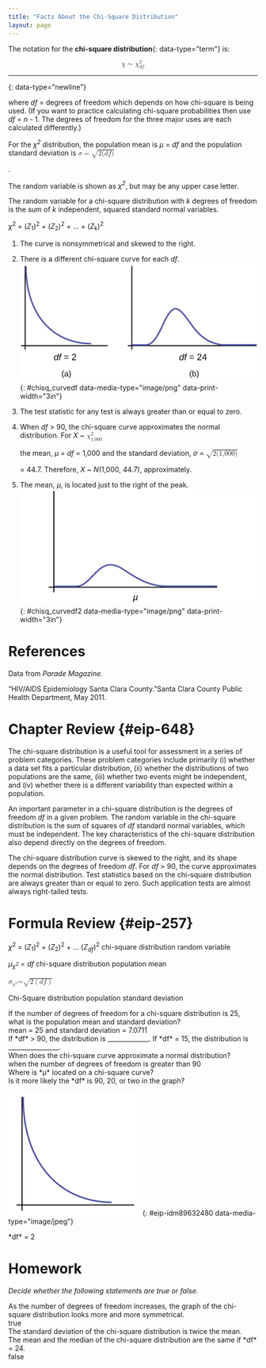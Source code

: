 ```yaml
---
title: "Facts About the Chi-Square Distribution"
layout: page
---
```



The notation for the **chi-square distribution**{: data-type="term"} is:

<div data-type="equation" id="eip-171">
<math xmlns="http://www.w3.org/1998/Math/MathML" display="block"> <mrow> <mi>χ</mi><mo>∼</mo><msubsup> <mi>χ</mi> <mrow> <mi>d</mi><mi>f</mi> </mrow> <mn>2</mn> </msubsup> </mrow> </math>
</div>

* * *
{: data-type="newline"}

where *df* = degrees of freedom which depends on how chi-square is being used. (If you want to practice calculating chi-square probabilities then use *df* = *n* - 1. The degrees of freedom for the three major uses are each calculated differently.)

For the *χ<sup>2</sup>* distribution, the population mean is *μ* = *df* and the population standard deviation is <math xmlns="http://www.w3.org/1998/Math/MathML"> <mrow> <mi>σ</mi><mo>=</mo><msqrt> <mrow> <mn>2</mn><mo stretchy="false">(</mo><mi>d</mi><mi>f</mi><mo stretchy="false">)</mo> </mrow> </msqrt> </mrow> </math>

.

The random variable is shown as *χ<sup>2</sup>*, but may be any upper case letter.

The random variable for a chi-square distribution with *k* degrees of freedom is the sum of *k* independent, squared standard normal variables.

*χ*<sup>2</sup> = (*Z*<sub>1</sub>)<sup>2</sup> + (*Z*<sub>2</sub>)<sup>2</sup> + ... + (*Z*<sub>k</sub>)<sup>2</sup>

1.  The curve is nonsymmetrical and skewed to the right.
2.  There is a different chi-square curve for each *df*. ![Part (a) shows a chi-square curve with 2 degrees of freedom. It is nonsymmetrical and slopes downward continually. Part (b) shows a chi-square curve with 24 df. This nonsymmetrical curve does have a peak and is skewed to the right. The graphs illustrate that different degrees of freedom produce different chi-square curves.](../resources/fig-ch11_03_01.jpg){: #chisq_curvedf data-media-type="image/png" data-print-width="3in"}


3.  The test statistic for any test is always greater than or equal to zero.
4.  When *df* &gt; 90, the chi-square curve approximates the normal distribution. For *X* ~
    <math xmlns="http://www.w3.org/1998/Math/MathML"> <mrow> <msubsup> <mi>χ</mi> <mrow> <mn>1,000</mn> </mrow> <mn>2</mn> </msubsup> </mrow> </math>
    
    the mean, *μ* = *df* = 1,000 and the standard deviation, *σ* =
    <math xmlns="http://www.w3.org/1998/Math/MathML"> <mrow> <msqrt> <mrow> <mn>2</mn><mo stretchy="false">(</mo><mn>1,000</mn><mo stretchy="false">)</mo> </mrow> </msqrt> </mrow> </math>
    
    = 44.7. Therefore, *X* ~ *N*(1,000, 44.7), approximately.
5.  The mean, *μ*, is located just to the right of the peak. ![This is a nonsymmetrical chi-square curve which is skewed to the right. The mean, m, is labeled on the horizontal axis and is located to the right of the curve\'s peak.](../resources/fig-ch11_03_02-02.jpg){: #chisq_curvedf2 data-media-type="image/png" data-print-width="3in"}



# References

Data from *Parade Magazine*.

“HIV/AIDS Epidemiology Santa Clara County.”Santa Clara County Public Health Department, May 2011.

# Chapter Review   {#eip-648}

The chi-square distribution is a useful tool for assessment in a series of problem categories. These problem categories include primarily (i) whether a data set fits a particular distribution, (ii) whether the distributions of two populations are the same, (iii) whether two events might be independent, and (iv) whether there is a different variability than expected within a population.

An important parameter in a chi-square distribution is the degrees of freedom *df* in a given problem. The random variable in the chi-square distribution is the sum of squares of *df* standard normal variables, which must be independent. The key characteristics of the chi-square distribution also depend directly on the degrees of freedom.

The chi-square distribution curve is skewed to the right, and its shape depends on the degrees of freedom *df*. For *df* &gt; 90, the curve approximates the normal distribution. Test statistics based on the chi-square distribution are always greater than or equal to zero. Such application tests are almost always right-tailed tests.

# Formula Review   {#eip-257}

*χ*<sup>2</sup> = (*Z*<sub>1</sub>)<sup>2</sup> + (*Z*<sub>2</sub>)<sup>2</sup> + … (*Z<sub>df</sub>*)<sup>2</sup> chi-square distribution random variable

*μ<sub>χ<sup>2</sup></sub>* = *df* chi-square distribution population mean

<math xmlns="http://www.w3.org/1998/Math/MathML"> <mrow> <msub> <mi>σ</mi> <mrow> <msup> <mi>χ</mi> <mn>2</mn> </msup> </mrow> </msub> <mtext>=</mtext><msqrt> <mrow> <mn>2</mn><mrow><mo>(</mo> <mrow> <mi>d</mi><mi>f</mi> </mrow> <mo>)</mo></mrow> </mrow> </msqrt> </mrow> </math>

 Chi-Square distribution population standard deviation

<section data-depth="1" id="eip-461" class="practice">
<div data-type="exercise" id="eip-600">
<div data-type="problem" id="eip-611" markdown="1">
If the number of degrees of freedom for a chi-square distribution is 25, what is the population mean and standard deviation?

</div>
<div data-type="solution" id="eip-85" markdown="1">
mean = 25 and standard deviation = 7.0711

</div>
</div>
<div data-type="exercise" id="eip-313">
<div data-type="problem" id="eip-552" markdown="1">
If *df* &gt; 90, the distribution is _____________. If *df* = 15, the distribution is ________________.

</div>
</div>
<div data-type="exercise" id="eip-836">
<div data-type="problem" id="eip-509" markdown="1">
When does the chi-square curve approximate a normal distribution?

</div>
<div data-type="solution" id="eip-878" markdown="1">
when the number of degrees of freedom is greater than 90

</div>
</div>
<div data-type="exercise" id="eip-957">
<div data-type="problem" id="eip-158" markdown="1">
Where is *μ* located on a chi-square curve?

</div>
</div>
<div data-type="exercise" id="eip-121">
<div data-type="problem" id="eip-112" markdown="1">
Is it more likely the *df* is 90, 20, or two in the graph?

![This is a nonsymmetrical  chi-square curve which slopes downward continually.](../resources/CNX_Stats_C11_M03_item001.jpg){: #eip-idm89632480 data-media-type="image/jpeg"}


</div>
<div data-type="solution" id="eip-300" markdown="1">
*df* = 2

</div>
</div>
</section>

# Homework

*Decide whether the following statements are true or false.*

<div data-type="exercise" id="element-612">
<div data-type="problem" id="id21088269" markdown="1">
As the number of degrees of freedom increases, the graph of the chi-square distribution looks more and more symmetrical.

</div>
<div data-type="solution" id="id21088289" markdown="1">
true

</div>
</div>

<div data-type="exercise" id="element-859">
<div data-type="problem" id="id21088318" markdown="1">
The standard deviation of the chi-square distribution is twice the mean.

</div>
</div>

<div data-type="exercise" id="element-389">
<div data-type="problem" id="id21088366" markdown="1">
The mean and the median of the chi-square distribution are the same if *df* = 24.

</div>
<div data-type="solution" id="id21088416" markdown="1">
false

</div>
</div>

